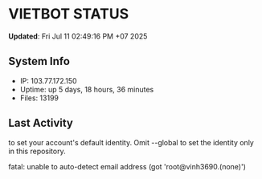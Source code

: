 # VIETBOT STATUS
**Updated**: Fri Jul 11 02:49:16 PM +07 2025

## System Info
- IP: 103.77.172.150
- Uptime: up 5 days, 18 hours, 36 minutes
- Files: 13199

## Last Activity

to set your account's default identity.
Omit --global to set the identity only in this repository.

fatal: unable to auto-detect email address (got 'root@vinh3690.(none)')
